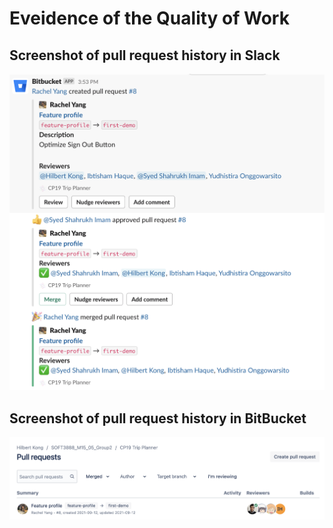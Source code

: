 # **Eveidence of the Quality of Work**

## Screenshot of pull request history in Slack

![pull_request_history](https://github.com/RachelYang1999/SOFT3888-Evidence/blob/main/Week5/img/pull_request_history_slack.png)

## Screenshot of pull request history in BitBucket

![pull_request_history_bitbucket](https://github.com/RachelYang1999/SOFT3888-Evidence/blob/main/Week5/img/pull_request_history_bitbucket.png)

